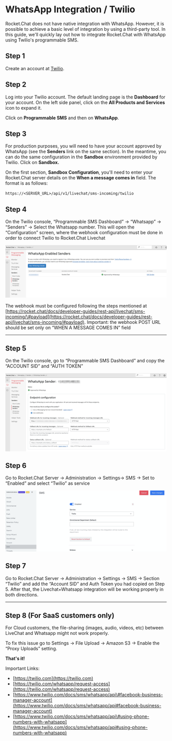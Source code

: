 # WhatsApp Integration / Twilio

Rocket.Chat does not have native integration with WhatsApp. However, it is possible to achieve a basic level of integration by using a third-party tool. In this guide, we'll quickly lay out how to integrate Rocket.Chat with WhatsApp using Twilio's programmable SMS.

## Step 1

Create an account at [Twilio](https://twilio.com/whatsapp/request-access).

## Step 2

Log into your Twilio account. The default landing page is the **Dashboard** for your account. On the left side panel, click on the **All Products and Services** icon to expand it.

Click on **Programmable SMS** and then on **WhatsApp**.

## Step 3

For production purposes, you will need to have your account approved by WhatsApp \(see the **Senders** link on the same section\). In the meantime, you can do the same configuration in the **Sandbox** environment provided by Twilio. Click on **Sandbox.**

On the first section, **Sandbox Configuration**, you'll need to enter your Rocket.Chat server details on the **When a message comes in** field. The format is as follows:

`https://<SERVER_URL>/api/v1/livechat/sms-incoming/twilio`

## Step 4

On the Twilio console, “Programmable SMS Dashboard” -&gt; “Whatsapp” -&gt; “Senders” -&gt; Select the Whatsapp number. This will open the “Configuration” screen, where the webhook configuration must be done in order to connect Twilio to Rocket.Chat Livechat

![](../../../.gitbook/assets/image%20%28198%29.png)

The webhook must be configured following the steps mentioned at [https://rocket.chat/docs/developer-guides/rest-api/livechat/sms-incoming/\#payload](https://rocket.chat/docs/developer-guides/rest-api/livechat/sms-incoming/#payload). Important: the webhook POST URL should be set only on “WHEN A MESSAGE COMES IN” field  
****

## Step 5

On the Twilio console, go to “Programmable SMS Dashboard” and copy the “ACCOUNT SID” and “AUTH TOKEN” 

![](../../../.gitbook/assets/image%20%28197%29.png)

## Step 6

Go to Rocket.Chat Server -&gt; Administration -&gt; Settings-&gt; SMS -&gt; Set to “Enabled” and select “Twilio” as service  


![](../../../.gitbook/assets/image%20%28207%29.png)

## Step 7

Go to Rocket.Chat Server -&gt; Administration -&gt; Settings -&gt; SMS -&gt; Section “Twilio” and add the “Account SID” and Auth Token you had copied on Step 5. After that, the Livechat+Whatsapp integration will be working properly in both directions.  
  
****

## Step 8 \(For SaaS customers only\)

For Cloud customers, the file-sharing \(images, audio, videos, etc\) between LiveChat and Whatsapp might not work properly. 

To fix this issue go to Settings -&gt; File Upload -&gt; Amazon S3 -&gt; Enable the “Proxy Uploads” setting.  


**That's it!**

Important Links:

* [https://twilio.com](https://twilio.com)
* [https://twilio.com/whatsapp/request-access](https://twilio.com/whatsapp/request-access)
* [https://www.twilio.com/docs/sms/whatsapp/api\#facebook-business-manager-account](https://www.twilio.com/docs/sms/whatsapp/api#facebook-business-manager-account)
* [https://www.twilio.com/docs/sms/whatsapp/api\#using-phone-numbers-with-whatsapp](https://www.twilio.com/docs/sms/whatsapp/api#using-phone-numbers-with-whatsapp)

